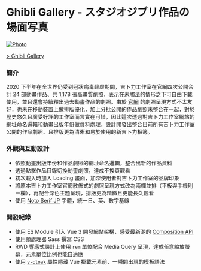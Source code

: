 # Ghibli Gallery - スタジオジブリ作品の場面写真

[![Photo](https://cdn.dribbble.com/users/3800131/screenshots/15181266/media/911d9783455dc45f4014b30eb15725e3.png)](https://dribbble.com/raychangdesign)

[> Ghibli Gallery](https://rayc2045.github.io/ghibli-gallery/)

### 簡介
2020 下半年在全世界仍受到冠狀病毒肆虐期間，吉卜力工作室在官網四次公開合計 24 部動畫作品、共 1,178 張高畫質劇照，表示在未觸法的情形之下可自由下載使用，並且還會持續釋出過去動畫作品的劇照。由於 [官網](https://www.ghibli.jp/info/013409/) 的劇照呈現方式不太友好，也未在移動裝置上做排版優化，加上分批公開的作品劇照未整合在一起，對於歷史悠久且廣受好評的工作室而言實在可惜，因此這次透過對吉卜力工作室網站的網址命名邏輯和動畫出版年份做資料處理，設計開發出整合目前所有吉卜力工作室公開的作品劇照、且排版更為清晰和易於使用的新吉卜力相簿。

### 外觀與互動設計
- 依照動畫出版年份和作品劇照的網址命名邏輯，整合出新的作品資料
- 透過點擊作品目錄切換動畫劇照，達成不換頁觀看
- 初次載入時加入 Loading 畫面，加深使用者對吉卜力工作室的品牌印象
- 將原本吉卜力工作室官網散佈式的劇照呈現方式改為兩欄並排（平板與手機則ㄧ欄），再配合深色主題呈現，排版更為精緻且更能長久觀看
- 使用 [Noto Serif JP](https://fonts.google.com/specimen/Noto+Serif+JP) 字體，統一日、英、數字基線

### 開發紀錄
- 使用 ES Module 引入 Vue 3 開發網站架構，感受最新潮的 [Composition API](https://composition-api.vuejs.org/#logic-reuse-code-organization)
- 使用預處理器 Sass 撰寫 CSS
- RWD 響應式設計上使用 `rem` 單位配合 Media Query 呈現，達成任意縮放螢幕，元素單位比例也能自適應
- 使用 [`v-cloak`](https://v3.vuejs.org/api/directives.html#v-cloak) 屬性隱藏 Vue 掛載元素前、一瞬間出現的模板語法
